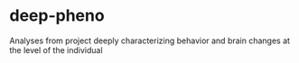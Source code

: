 # deep-pheno
Analyses from project deeply characterizing behavior and brain changes at the level of the individual
